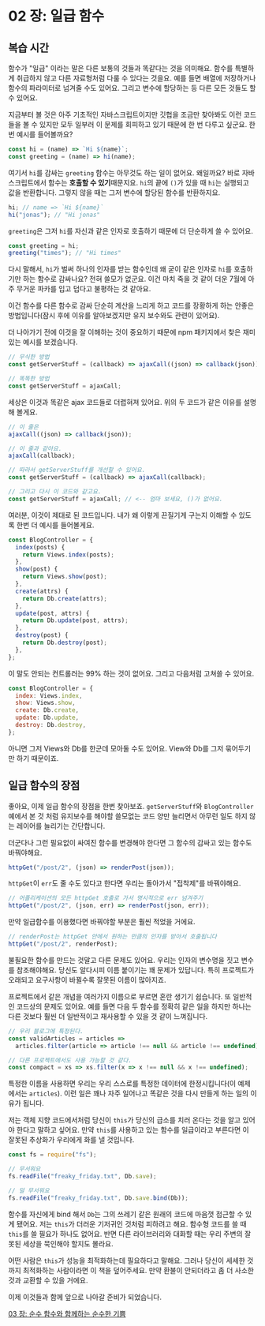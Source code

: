 # 02 장: 일급 함수

## 복습 시간

함수가 "일급" 이라는 말은 다른 보통의 것들과 똑같다는 것을 의미해요. 함수를 특별하게 취급하지 않고 다른 자료형처럼 다룰 수 있다는 것을요. 예를 들면 배열에 저장하거나 함수의 파라미터로 넘겨줄 수도 있어요. 그리고 변수에 할당하는 등 다른 모든 것들도 할 수 있어요.

지금부터 볼 것은 아주 기초적인 자바스크립트이지만 깃헙을 조금만 찾아봐도 이런 코드들을 볼 수 있지만 모두 일부러 이 문제를 회피하고 있기 때문에 한 번 다루고 싶군요. 한번 예시를 들어볼까요?

```js
const hi = (name) => `Hi ${name}`;
const greeting = (name) => hi(name);
```

여기서 `hi`를 감싸는 `greeting` 함수는 아무것도 하는 일이 없어요. 왜일까요? 바로 자바스크립트에서 함수는 **호출할 수 있기**때문지요. `hi`의 끝에 `()`가 있을 때 `hi`는 실행되고 값을 반환합니다. 그렇지 않을 때는 그저 변수에 할당된 함수를 반환하지요.

```js
hi; // name => `Hi ${name}`
hi("jonas"); // "Hi jonas"
```

`greeting`은 그저 `hi`를 자신과 같은 인자로 호출하기 때문에 더 단순하게 쓸 수 있어요.

```js
const greeting = hi;
greeting("times"); // "Hi times"
```

다시 말해서, `hi`가 벌써 하나의 인자를 받는 함수인데 왜 굳이 같은 인자로 `hi`를 호출하기만 하는 함수로 감싸나요? 전혀 쓸모가 없군요. 이건 마치 죽을 것 같이 더운 7월에 아주 무거운 파카를 입고 덥다고 불평하는 것 같아요.

이건 함수를 다른 함수로 감싸 단순히 계산을 느리게 하고 코드를 장황하게 하는 안좋은 방법입니다(잠시 후에 이유를 알아보겠지만 유지 보수와도 관련이 있어요).

더 나아가기 전에 이것을 잘 이해하는 것이 중요하기 때문에 npm 패키지에서 찾은 재미있는 예시를 보겠습니다.

```js
// 무식한 방법
const getServerStuff = (callback) => ajaxCall((json) => callback(json));

// 똑똑한 방법
const getServerStuff = ajaxCall;
```

세상은 이것과 똑같은 ajax 코드들로 더렵혀져 있어요. 위의 두 코드가 같은 이유를 설명해 볼게요.

```js
// 이 줄은
ajaxCall((json) => callback(json));

// 이 줄과 같아요.
ajaxCall(callback);

// 따라서 getServerStuff를 개선할 수 있어요.
const getServerStuff = (callback) => ajaxCall(callback);

// 그리고 다시 이 코드와 같고요.
const getServerStuff = ajaxCall; // <-- 엄마 보세요, ()가 없어요.
```

여러분, 이것이 제대로 된 코드입니다. 내가 왜 이렇게 끈질기게 구는지 이해할 수 있도록 한번 더 예시를 들어볼게요.

```js
const BlogController = {
  index(posts) {
    return Views.index(posts);
  },
  show(post) {
    return Views.show(post);
  },
  create(attrs) {
    return Db.create(attrs);
  },
  update(post, attrs) {
    return Db.update(post, attrs);
  },
  destroy(post) {
    return Db.destroy(post);
  },
};
```

이 말도 안되는 컨트롤러는 99% 하는 것이 없어요. 그리고 다음처럼 고쳐쓸 수 있어요.

```js
const BlogController = {
  index: Views.index,
  show: Views.show,
  create: Db.create,
  update: Db.update,
  destroy: Db.destroy,
};
```

아니면 그저 Views와 Db를 한군데 모아둘 수도 있어요. View와 Db를 그저 묶어두기만 하기 때문이죠.

## 일급 함수의 장점

좋아요, 이제 일급 함수의 장점을 한번 찾아보죠. `getServerStuff`와 `BlogController` 예에서 본 것 처럼 유지보수를 해야할 쓸모없는 코드 양만 늘리면서 아무런 일도 하지 않는 레이어를 늘리기는 간단합니다.

더군다나 그런 필요없이 싸여진 함수를 변경해야 한다면 그 함수의 감싸고 있는 함수도 바꿔야해요.

```js
httpGet("/post/2", (json) => renderPost(json));
```

`httpGet`이 `err`도 줄 수도 있다고 한다면 우리는 돌아가서 "접착제"를 바꿔야해요.

```js
// 어플리케이션의 모든 httpGet 호출로 가서 명시적으로 err 넘겨주기
httpGet("/post/2", (json, err) => renderPost(json, err));
```

만약 일급함수를 이용했다면 바꿔야할 부분은 훨씬 적었을 거에요.

```js
// renderPost는 httpGet 안에서 원하는 만큼의 인자를 받아서 호출됩니다
httpGet("/post/2", renderPost);
```

불필요한 함수를 만드는 것말고 다른 문제도 있어요. 우리는 인자의 변수명을 짓고 변수를 참조해야해요. 당신도 알다시피 이름 붙이기는 꽤 문제가 있답니다. 특히 프로젝트가 오래되고 요구사항이 바뀔수록 잘못된 이름이 많아지죠.

프로젝트에서 같은 개념을 여러가지 이름으로 부르면 혼란 생기기 쉽습니다. 또 일반적인 코드상의 문제도 있어요. 예를 들면 다음 두 함수를 정확히 같은 일을 하지만 하나는 다른 것보다 훨씬 더 일반적이고 재사용할 수 있을 것 같이 느껴집니다.

```js
// 우리 블로그에 특정된다.
const validArticles = articles =>
  articles.filter(article => article !== null && article !== undefined),

// 다른 프로젝트에서도 사용 가능할 것 같다.
const compact = xs => xs.filter(x => x !== null && x !== undefined);
```

특정한 이름을 사용하면 우리는 우리 스스로를 특정한 데이터에 한정시킵니다(이 예제에서는 `articles`). 이런 일은 꽤나 자주 일어나고 똑같은 것을 다시 만들게 하는 일의 이유가 됩니다.

저는 객체 지향 코드에서처럼 당신이 `this`가 당신의 급소를 치러 온다는 것을 알고 있어야 한다고 말하고 싶어요. 만약 `this`를 사용하고 있는 함수를 일급이라고 부른다면 이 잘못된 추상화가 우리에게 화를 낼 것입니다.

```js
const fs = require("fs");

// 무서워요
fs.readFile("freaky_friday.txt", Db.save);

// 덜 무서워요
fs.readFile("freaky_friday.txt", Db.save.bind(Db));
```

함수를 자신에게 bind 해서 `Db`는 그의 쓰레기 같은 원래의 코드에 마음껏 접근할 수 있게 됐어요. 저는 `this`가 더러운 기저귀인 것처럼 피하려고 해요. 함수형 코드를 쓸 때 `this`를 쓸 필요가 하나도 없어요. 반면 다른 라이브러리와 대화할 때는 우리 주변의 잘못된 세상을 묵인해야 할지도 몰라요.

어떤 사람은 `this`가 성능을 최적화하는데 필요하다고 말해요. 그러나 당신이 세세한 것까지 최적화하는 사람이라면 이 책을 덮어주세요. 만약 환불이 안되더라고 좀 더 사소한 것과 교환할 수 있을 거에요.

이제 이것들과 함께 앞으로 나아갈 준비가 되었습니다.

[03 장: 순수 함수와 함께하는 순수한 기쁨](ch03-kr.md)
